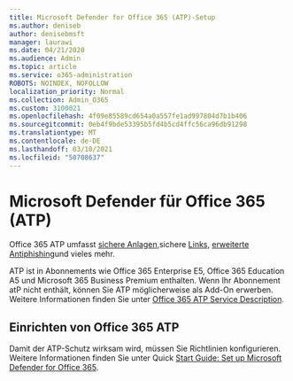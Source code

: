 ```yaml
---
title: Microsoft Defender for Office 365 (ATP)-Setup
ms.author: deniseb
author: denisebmsft
manager: laurawi
ms.date: 04/21/2020
ms.audience: Admin
ms.topic: article
ms.service: o365-administration
ROBOTS: NOINDEX, NOFOLLOW
localization_priority: Normal
ms.collection: Admin_O365
ms.custom: 3100021
ms.openlocfilehash: 4f09e85589cd654a0a557fe1ad997804d7b1b406
ms.sourcegitcommit: 0eb4f9bde53395b5fd4b5cd4ffc56ca96db91298
ms.translationtype: MT
ms.contentlocale: de-DE
ms.lasthandoff: 03/10/2021
ms.locfileid: "50708637"
---
```

# <a name="microsoft-defender-for-office-365-atp"></a>Microsoft Defender für Office 365 (ATP)

Office 365 ATP umfasst [sichere Anlagen,](https://docs.microsoft.com/microsoft-365/security/office-365-security/atp-safe-attachments)sichere [Links,](https://docs.microsoft.com/microsoft-365/security/office-365-security/atp-safe-links) [erweiterte Antiphishing](https://docs.microsoft.com/microsoft-365/security/office-365-security/atp-anti-phishing)und vieles mehr. 

ATP ist in Abonnements wie Office 365 Enterprise E5, Office 365 Education A5 und Microsoft 365 Business Premium enthalten. Wenn Ihr Abonnement atP nicht enthält, können Sie ATP möglicherweise als Add-On erwerben. Weitere Informationen finden Sie unter [Office 365 ATP Service Description](https://docs.microsoft.com/office365/servicedescriptions/office-365-advanced-threat-protection-service-description).

## <a name="set-up-office-365-atp"></a>Einrichten von Office 365 ATP

Damit der ATP-Schutz wirksam wird, müssen Sie Richtlinien konfigurieren. Weitere Informationen finden Sie unter Quick [Start Guide: Set up Microsoft Defender for Office 365](https://docs.microsoft.com/microsoft-365/security/office-365-security/office-365-atp).

